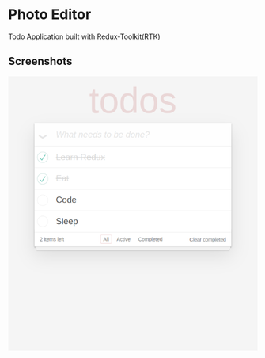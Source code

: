 
# Photo Editor 

Todo Application built with Redux-Toolkit(RTK)
## Screenshots

![alt text](./screencapture.png)

